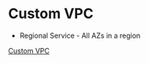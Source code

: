 # Custom VPC

- Regional Service - All AZs in a region

[Custom VPC](/09-VPC-Basics/02_custom_vpc/vpc_endstate.png)
